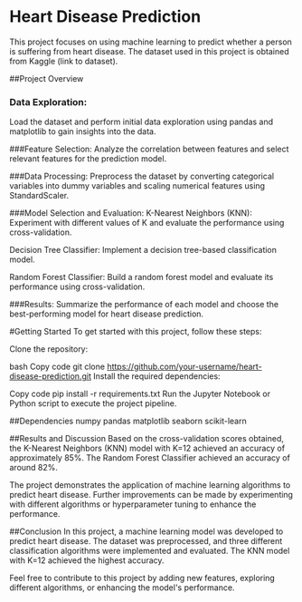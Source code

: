 
# Heart Disease Prediction
This project focuses on using machine learning to predict whether a person is suffering from heart disease. The dataset used in this project is obtained from Kaggle (link to dataset).

##Project Overview

### Data Exploration: 
Load the dataset and perform initial data exploration using pandas and matplotlib to gain insights into the data.

###Feature Selection: 
Analyze the correlation between features and select relevant features for the prediction model.

###Data Processing: 
Preprocess the dataset by converting categorical variables into dummy variables and scaling numerical features using StandardScaler.

###Model Selection and Evaluation:
K-Nearest Neighbors (KNN): Experiment with different values of K and evaluate the performance using cross-validation.

Decision Tree Classifier: 
Implement a decision tree-based classification model.

Random Forest Classifier: Build a random forest model and evaluate its performance using cross-validation.

###Results: 
Summarize the performance of each model and choose the best-performing model for heart disease prediction.

#Getting Started
To get started with this project, follow these steps:

Clone the repository:

bash
Copy code
git clone https://github.com/your-username/heart-disease-prediction.git
Install the required dependencies:

Copy code
pip install -r requirements.txt
Run the Jupyter Notebook or Python script to execute the project pipeline.

##Dependencies
numpy
pandas
matplotlib
seaborn
scikit-learn

##Results and Discussion
Based on the cross-validation scores obtained, the K-Nearest Neighbors (KNN) model with K=12 achieved an accuracy of approximately 85%. The Random Forest Classifier achieved an accuracy of around 82%.

The project demonstrates the application of machine learning algorithms to predict heart disease. Further improvements can be made by experimenting with different algorithms or hyperparameter tuning to enhance the performance.

##Conclusion
In this project, a machine learning model was developed to predict heart disease. The dataset was preprocessed, and three different classification algorithms were implemented and evaluated. The KNN model with K=12 achieved the highest accuracy.

Feel free to contribute to this project by adding new features, exploring different algorithms, or enhancing the model's performance.

